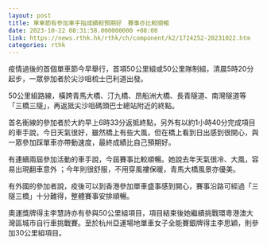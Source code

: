 ```yaml
---
layout: post
title: 單車節有參加車手指成績較預期好　賽事亦比較順暢
date: 2023-10-22 08:31:58.000000000 +08:00
link: https://news.rthk.hk/rthk/ch/component/k2/1724252-20231022.htm
categories: rthk
---
```


疫情過後的首個單車節今早舉行，首項50公里組或50公里隊制組，清晨5時20分起步，一眾參加者於尖沙咀梳士巴利道出發。

50公里組路線，橫跨青馬大橋、汀九橋、昂船洲大橋、長青隧道、南灣隧道等「三橋三隧」，再返抵尖沙咀碼頭巴士總站附近的終點。

首名衝線的參加者於大約早上6時33分返抵終點，另外有以約1小時40分完成項目的車手說，今日天氣很好，雖然橋上有些大風，但在橋上看到日出感到很開心，與一眾參加踩單車亦帶動速度，最終成績比自己預期好。

有連續兩屆參加活動的車手說，今屆賽事比較順暢。她說去年天氣很冷、大風，容易出現翻車意外 ；今年則很舒服，不用穿風褸保暖，青馬大橋風景亦優美。

有外國的參加者說，疫後可以到香港參加單車盛事感到開心，賽事沿路可經過「三隧三橋」十分難得，整體賽事安排順暢。

奧運獎牌得主李慧詩亦有參與50公里組項目，項目結束後她繼續挑戰環粵港澳大灣區城市自行車挑戰賽。至於杭州亞運場地單車女子全能賽銀牌得主李思穎，則參加30公里組項目。
